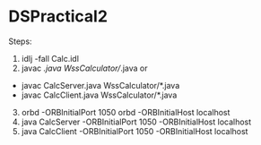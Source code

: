 # DSPractical2
Steps:

1. idlj -fall Calc.idl
2. javac *.java WssCalculator/*.java
   or
  - javac CalcServer.java WssCalculator/*.java
  - javac CalcClient.java WssCalculator/*.java
3. orbd -ORBInitialPort 1050 orbd -ORBInitialHost localhost
4. java CalcServer -ORBInitialPort 1050 -ORBInitialHost localhost
5. java CalcClient -ORBInitialPort 1050 -ORBInitialHost localhost
